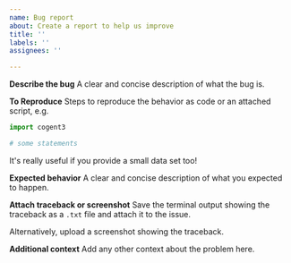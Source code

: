 ```yaml
---
name: Bug report
about: Create a report to help us improve
title: ''
labels: ''
assignees: ''

---
```


**Describe the bug**
A clear and concise description of what the bug is.

**To Reproduce**
Steps to reproduce the behavior as code or an attached script, e.g.

```python
import cogent3

# some statements
```

It's really useful if you provide a small data set too!

**Expected behavior**
A clear and concise description of what you expected to happen.

**Attach traceback or screenshot**
Save the terminal output showing the traceback as a `.txt` file and attach it to the issue.

Alternatively, upload a screenshot showing the traceback.

**Additional context**
Add any other context about the problem here.
